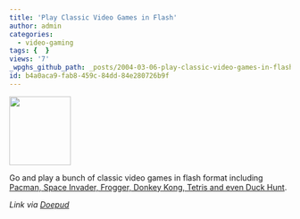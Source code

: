 ```yaml
---
title: 'Play Classic Video Games in Flash'
author: admin
categories:
  - video-gaming
tags: {  }
views: '7'
_wpghs_github_path: _posts/2004-03-06-play-classic-video-games-in-flash.md
id: b4a0aca9-fab8-459c-84dd-84e280726b9f
---
```

<div><img src="http://aspen.web.aplus.net/andrew/pac.jpg" width="110" height="123"></div>
<p>Go and play a bunch of classic video games in flash format including <a href="http://www.80smusiclyrics.com/games.html#null">Pacman, Space Invader, Frogger, Donkey Kong, Tetris and even Duck Hunt</a>.</p>
<p><i>Link via <a href="http://doepud.tk/d/log.php">Doepud</a></i></p>
